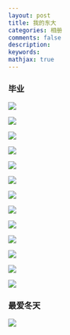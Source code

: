 ```yaml
---
layout: post
title: 我的东大
categories: 相册
comments: false
description: 
keywords: 
mathjax: true
---
```


### 毕业

![](/images/links/IMG_6793.jpg)

![](/images/links/DSC_6540.jpg)



![](/images/links/DSC03385.jpg)



![](/images/links/71.jpg)


![](/images/links/14.jpg)


![](/images/links/IMG_1184.JPG)

![](/images/links/IMG_0734.JPG)



![](/images/links/GEDC0855.JPG)

![](/images/links/IMG_1197.JPG)



![](/images/links/IMG_1215.JPG)


![](/images/links/IMG_1136.JPG)

![](/images/links/IMG_0154.JPG)



![](/images/links/IMG_0863.JPG)


### 最爱冬天
![](/images/links/13.jpg)

